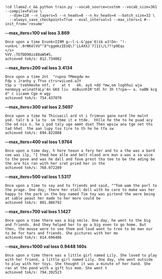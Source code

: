 ```
!cd llama2.c && python train.py --vocab_source=custom --vocab_size=361 --compile=False \
  --dim=128 --n_layers=5 --n_heads=8 --n_kv_heads=4 --batch_size=32 \
  --always_save_checkpoint=True --eval_interval=1 --max_iters=1 #--init_from='resume'
```

**--max_iters=100      val loss 3.869**
```
Once upon a time E<unk>II9M g——l-L-&‘ppe`6)ib wJ!Dn~ ‘!-<unk>L'.0rNKélVU""â™cggmkzIEoQ\?`LL4XXJ`7]11\/L??!p9Eqs
</s>
%VV.;TEfDD90zz88aW5#S,
achieved tok/s: 812.734082
```

**--max_iters=200       val loss 3.4134**
```
Once upon a time 2nt  "rupna TMmegdw m=
Fdp s Jranhy y TYvo ctrsrwiLved.aJY
tSp u 'tvehHevhe ntf, r   at t	 ék. ay$ +dd *mw,om loghhui wja nenmoyg wcinatFaLy'4n GKd liu  miBuinhIR'tdl hr 3h t?cpa—— a. naBN kcg d" c iicaem Cge m wgy
achieved tok/s: 754.437870
```

**--max_iters=300       val loss 2.5697**
```
Once upon a time he Thicuacil ard st i frimnun gano nard lhe malnt yod. talr b a la to  sm thme it e ttde.  hhlle he the to he puad acy the od nis n. he i pod taly uge ammt dset Then wpsiw ana tge net ths tad hhet  the aan lupy tso tire to th he he tfa sw
achieved tok/s: 694.822888
```

**--max_iters=400       val loss 1.9764**
```
Once upon a time day, h hore teoun a fery her and to a the was a bard cee was ilp, "I thed hee alle and belt nlaod are mun a was a sa wice to the pove and was he dall and fove prest tha tee to be the ading be the are his ran with her srat pried her in the
achieved tok/s: 768.072289
```

**--max_iters=500       val loss 1.5317**
```
Once upon a time to say and to friends and said, ""Tom wam the porl to the prage. One day, there her stall doll with he care to make was her happy to the park in the boy named Tim toy was pirtend the were being at sable peaut her made to her more could be
achieved tok/s: 801.886792
```

**--max_iters=700       val loss 1.1427**
```
Once upon a time there was a big smile. One day, he went to the big and friends. And they helped her to go a big even to go home. But then, the mouse were to see them and loud want to tree to be man our to be for hars and friends. She pictures with her mo
achieved tok/s: 814.696486
```

**--max_iters=1000      val loss 0.9448    140s**
```
Once upon a time there was a little girl named Lily. She loved to play with her friend, a little girl named Lily. One day, she went outside to play with her toys. She thought it was a minute of her hand. She ran at the pond with a gift his mom. She went t
achieved tok/s: 794.392523
```
